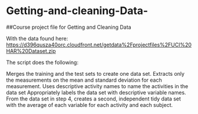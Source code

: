 # Getting-and-cleaning-Data-

##Course project file for Getting and Cleaning Data

With the data found here: 
https://d396qusza40orc.cloudfront.net/getdata%2Fprojectfiles%2FUCI%20HAR%20Dataset.zip 

The script does the following:

Merges the training and the test sets to create one data set.
Extracts only the measurements on the mean and standard deviation for each measurement. 
Uses descriptive activity names to name the activities in the data set
Appropriately labels the data set with descriptive variable names. 
From the data set in step 4, creates a second, independent tidy data set with the average of each variable for each activity and each subject.
